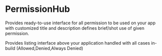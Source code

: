 
# PermissionHub 

Provides ready-to-use interface for all permission to be used on your app with customized title and description defines brief/shot use of given permission.<br>

Provides listing interface above your application handled with all cases in-build (Allowed,Denied,Always Denied)<br>

